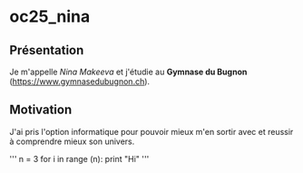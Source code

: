# oc25_nina

## Présentation 

Je m'appelle _Nina Makeeva_ et j'étudie au **Gymnase du Bugnon** (https://www.gymnasedubugnon.ch).

## Motivation 
J'ai pris l'option informatique pour pouvoir mieux m'en sortir avec et reussir à comprendre mieux son univers.

'''
n = 3
for i in range (n):
  print "Hi"
'''
